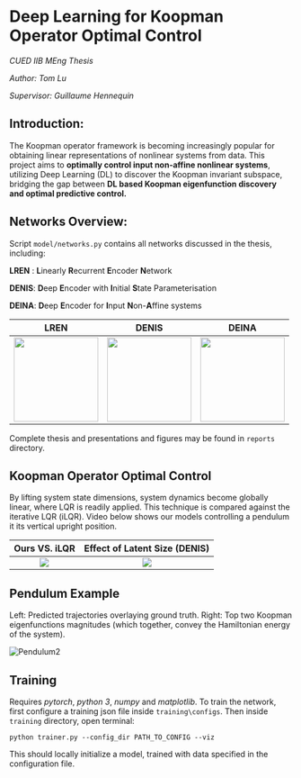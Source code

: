 # Deep Learning for Koopman Operator Optimal Control
*CUED IIB MEng Thesis*

*Author: Tom Lu*   

*Supervisor: Guillaume Hennequin*

## Introduction: 
The Koopman operator framework is becoming increasingly popular for obtaining linear representations of nonlinear systems from data. This project aims to **optimally control input non-affine nonlinear systems**, utilizing Deep Learning (DL) to discover the Koopman invariant subspace, bridging the gap between **DL based Koopman eigenfunction discovery and optimal predictive control.**

## Networks Overview:
Script `model/networks.py` contains all networks discussed in the thesis, including:

**LREN** : **L**inearly **R**ecurrent **E**ncoder **N**etwork

**DENIS**: **D**eep **E**ncoder with **I**nitial **S**tate Parameterisation

**DEINA**: **D**eep **E**ncoder for **I**nput **N**on-**A**ffine systems



|               **LREN**               |               **DENIS**              |               **DEINA**              |
|:------------------------------------:|:------------------------------------:|:------------------------------------:|
| <img src="https://i.imgur.com/PMkfPyi.png" height="150"> | <img src="https://i.imgur.com/dTgpnbo.png" height="150"> | <img src="https://i.imgur.com/lQyS2tt.png" height="150">|

Complete thesis and presentations and figures may be found in `reports` directory.

## Koopman Operator Optimal Control
By lifting system state dimensions, system dynamics become globally linear, where LQR is readily applied. This technique is compared against the iterative LQR (iLQR). Video below shows our models controlling a pendulum it its vertical upright position.

**Ours VS. iLQR**            |  **Effect of Latent Size (DENIS)**
:-------------------------:|:-------------------------:
![](https://i.imgur.com/cEslwIS.gif)  |  ![](https://i.imgur.com/c0X2hVD.gif)


## Pendulum Example
Left: Predicted trajectories overlaying ground truth. Right: Top two Koopman eigenfunctions magnitudes (which together, convey the Hamiltonian energy of the system).

![Pendulum2](https://i.imgur.com/j83vGxn.gif)

## Training
Requires *pytorch*, *python 3*, *numpy* and *matplotlib*. To train the network, first configure a training json file inside `training\configs`. Then inside `training` directory, open terminal:

`python trainer.py --config_dir PATH_TO_CONFIG --viz`

This should locally initialize a model, trained with data specified in the configuration file.


